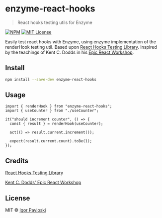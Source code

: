 # enzyme-react-hooks

> React hooks testing utils for Enzyme

[![NPM](https://img.shields.io/npm/v/enzyme-react-hooks.svg)](https://www.npmjs.com/package/enzyme-react-hooks) [![MIT License](https://img.shields.io/npm/l/enzyme-react-hooks.svg?style=flat-square)](https://github.com/pavloskii/enzyme-react-hooks/blob/main/LICENSE)

Easily test react hooks with Enzyme, using enzyme implementation of the renderHook testing util. Based upon [React Hooks Testing Library](https://github.com/testing-library/react-hooks-testing-library). Inspired by the teachings of Kent C. Dodds in his [Epic React Workshop](https://epicreact.dev/). 

## Install

```bash
npm install --save-dev enzyme-react-hooks
```

## Usage

```tsx
import { renderHook } from "enzyme-react-hooks";
import { useCounter } from "./useCounter";

it("should increment counter", () => {
  const { result } = renderHook(useCounter);

  act(() => result.current.increment());

  expect(result.current.count).toBe(1);
});
```

## Credits
[React Hooks Testing Library](https://github.com/testing-library/react-hooks-testing-library)

[Kent C. Dodds' Epic React Workshop](https://epicreact.dev/)

## License

MIT © [Igor Pavloski](https://github.com/pavloskii)
